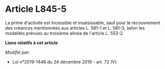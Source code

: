 # Article L845-5

La prime d'activité est incessible et insaisissable, sauf pour le recouvrement des créances mentionnées aux articles L. 581-1
et L. 581-3, selon les modalités prévues au troisième alinéa de l'article L. 553-2.

**Liens relatifs à cet article**

_Modifié par_:

  - Loi n°2019-1446 du 24 décembre 2019 - art. 72 (V)
